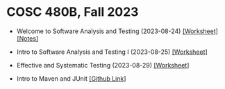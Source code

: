# COSC 480B, Fall 2023

- Welcome to Software Analysis and Testing (2023-08-24) [[Worksheet]](./notes/8_24.pdf) [[Notes]](./answers/8_24_answers.pdf)

- Intro to Software Analysis and Testing I (2023-08-25) [[Worksheet]](./notes/8_25.pdf) 

- Effective and Systematic Testing (2023-08-29) [[Worksheet]](./notes/8_29.pdf) 

- Intro to Maven and JUnit [[Github Link]](https://classroom.github.com/a/4026OMRf)


